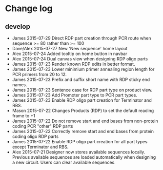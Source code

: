 # Change log

## develop

* James  2015-07-29  Direct RDP part creation through PCR route when sequence >= 80 rather than >= 100
* Dave/Alex  2015-07-27 New 'New sequence' home layout
* Alex  2015-07-24  Added tooltip on home button in navbar
* Alex  2015-07-24  Dual canvas view when designing RDP oligo parts
* James  2015-07-23  Render known RDP edits in better format.
* James  2015-07-23  Lower minimium primer annealing region length for PCR primers from 20 to 12.
* James  2015-07-23  Prefix and suffix short name with RDP sticky end names.
* James  2015-07-23  Sentence case for RDP part type on product view.
* James  2015-07-23  Add Promoter part type to PCR part types.
* James  2015-07-23  Enable RDP oligo part creation for Terminator and RBS.
* Mason  2015-07-22  Changes Products (RDP) to set the default reading frame to +1
* James  2015-07-22  Do not remove start and end bases from non-protein coding PCR "other" RDP parts
* James  2015-07-22  Correctly remove start and end bases from protein coding oligo RDP parts
* James  2015-07-22  Enable RDP oligo part creation for all part types except Terminator and RBS.
* Alex  2015-07-21  Designer now stores available sequences locally. Previous available sequences are loaded automatically when designing a new circuit. Users can clear available sequences.